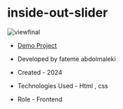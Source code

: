 # inside-out-slider


![viewfinal](https://user-images.githubusercontent.com/109727844/204102879-086fee63-9bda-43b2-a1aa-49879c3f2d39.jpg)



- [Demo Project](https://fatemeabdolmaleki.github.io/inside-out-slider/)

- Developed by fateme abdolmaleki

- Created - 2024

- Technologies Used - Html , css 

- Role - Frontend

